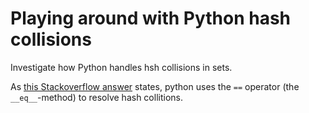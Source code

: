 # Playing around with Python hash collisions

Investigate how Python handles hsh collisions in sets.

As [this Stackoverflow answer](https://stackoverflow.com/a/2159241/1623829) states, python uses the `==` operator (the `__eq__`-method) to resolve hash collitions.
